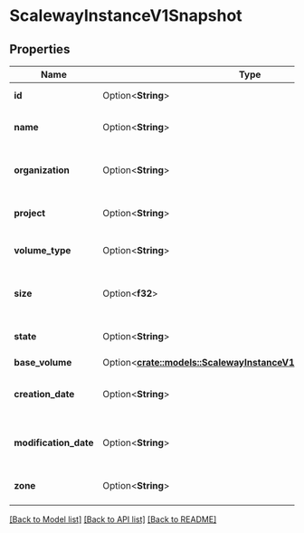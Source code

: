 # ScalewayInstanceV1Snapshot

## Properties

Name | Type | Description | Notes
------------ | ------------- | ------------- | -------------
**id** | Option<**String**> | The snapshot ID | [optional]
**name** | Option<**String**> | The snapshot name | [optional]
**organization** | Option<**String**> | The snapshot organization ID | [optional]
**project** | Option<**String**> | The snapshot project ID | [optional]
**volume_type** | Option<**String**> | The snapshot volume type | [optional][default to VolumeType_LSsd]
**size** | Option<**f32**> | The snapshot size (in bytes) | [optional]
**state** | Option<**String**> | The snapshot state | [optional][default to State_Available]
**base_volume** | Option<[**crate::models::ScalewayInstanceV1SnapshotBaseVolume**](scaleway_instance_v1_Snapshot_base_volume.md)> |  | [optional]
**creation_date** | Option<**String**> | The snapshot creation date | [optional]
**modification_date** | Option<**String**> | The snapshot modification date | [optional]
**zone** | Option<**String**> | The snapshot zone | [optional]

[[Back to Model list]](../README.md#documentation-for-models) [[Back to API list]](../README.md#documentation-for-api-endpoints) [[Back to README]](../README.md)


